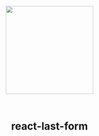 <div align="center">
  <img width="240" style="margin: 32px" src="./react-last-form-logo.svg">
  <h1>react-last-form</h1>
</div>
